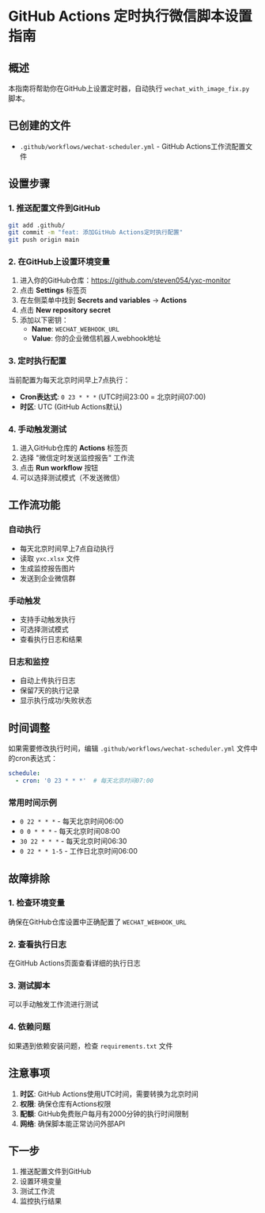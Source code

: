 # GitHub Actions 定时执行微信脚本设置指南

## 概述
本指南将帮助你在GitHub上设置定时器，自动执行 `wechat_with_image_fix.py` 脚本。

## 已创建的文件
- `.github/workflows/wechat-scheduler.yml` - GitHub Actions工作流配置文件

## 设置步骤

### 1. 推送配置文件到GitHub
```bash
git add .github/
git commit -m "feat: 添加GitHub Actions定时执行配置"
git push origin main
```

### 2. 在GitHub上设置环境变量
1. 进入你的GitHub仓库：https://github.com/steven054/yxc-monitor
2. 点击 **Settings** 标签页
3. 在左侧菜单中找到 **Secrets and variables** → **Actions**
4. 点击 **New repository secret**
5. 添加以下密钥：
   - **Name**: `WECHAT_WEBHOOK_URL`
   - **Value**: 你的企业微信机器人webhook地址

### 3. 定时执行配置
当前配置为每天北京时间早上7点执行：
- **Cron表达式**: `0 23 * * *` (UTC时间23:00 = 北京时间07:00)
- **时区**: UTC (GitHub Actions默认)

### 4. 手动触发测试
1. 进入GitHub仓库的 **Actions** 标签页
2. 选择 "微信定时发送监控报告" 工作流
3. 点击 **Run workflow** 按钮
4. 可以选择测试模式（不发送微信）

## 工作流功能

### 自动执行
- 每天北京时间早上7点自动执行
- 读取 `yxc.xlsx` 文件
- 生成监控报告图片
- 发送到企业微信群

### 手动触发
- 支持手动触发执行
- 可选择测试模式
- 查看执行日志和结果

### 日志和监控
- 自动上传执行日志
- 保留7天的执行记录
- 显示执行成功/失败状态

## 时间调整

如果需要修改执行时间，编辑 `.github/workflows/wechat-scheduler.yml` 文件中的cron表达式：

```yaml
schedule:
  - cron: '0 23 * * *'  # 每天北京时间07:00
```

### 常用时间示例
- `0 22 * * *` - 每天北京时间06:00
- `0 0 * * *` - 每天北京时间08:00  
- `30 22 * * *` - 每天北京时间06:30
- `0 22 * * 1-5` - 工作日北京时间06:00

## 故障排除

### 1. 检查环境变量
确保在GitHub仓库设置中正确配置了 `WECHAT_WEBHOOK_URL`

### 2. 查看执行日志
在GitHub Actions页面查看详细的执行日志

### 3. 测试脚本
可以手动触发工作流进行测试

### 4. 依赖问题
如果遇到依赖安装问题，检查 `requirements.txt` 文件

## 注意事项

1. **时区**: GitHub Actions使用UTC时间，需要转换为北京时间
2. **权限**: 确保仓库有Actions权限
3. **配额**: GitHub免费账户每月有2000分钟的执行时间限制
4. **网络**: 确保脚本能正常访问外部API

## 下一步
1. 推送配置文件到GitHub
2. 设置环境变量
3. 测试工作流
4. 监控执行结果
